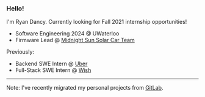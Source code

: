 ### Hello!

I'm Ryan Dancy. Currently looking for Fall 2021 internship opportunities!

- Software Engineering 2024 @ UWaterloo
- Firmware Lead @ [Midnight Sun Solar Car Team](https://github.com/uw-midsun)

Previously:
- Backend SWE Intern @ [Uber](https://github.com/uber)
- Full-Stack SWE Intern @ [Wish](https://github.com/wish)


---

Note: I've recently migrated my personal projects from [GitLab](https://gitlab.com/coppercoder).

<!--
**ryandancy/ryandancy** is a ✨ _special_ ✨ repository because its `README.md` (this file) appears on your GitHub profile.

Here are some ideas to get you started:

- 🔭 I’m currently working on ...
- 🌱 I’m currently learning ...
- 👯 I’m looking to collaborate on ...
- 🤔 I’m looking for help with ...
- 💬 Ask me about ...
- 📫 How to reach me: ...
- 😄 Pronouns: ...
- ⚡ Fun fact: ...
-->

